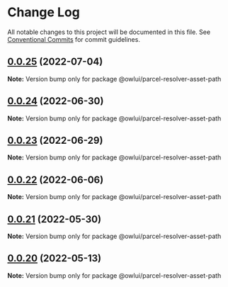 # Change Log

All notable changes to this project will be documented in this file.
See [Conventional Commits](https://conventionalcommits.org) for commit guidelines.

## [0.0.25](https://github.com/EEBOS/SCROWL/compare/v0.0.24...v0.0.25) (2022-07-04)

**Note:** Version bump only for package @owlui/parcel-resolver-asset-path





## [0.0.24](https://github.com/EEBOS/SCROWL/compare/v0.0.23...v0.0.24) (2022-06-30)

**Note:** Version bump only for package @owlui/parcel-resolver-asset-path





## [0.0.23](https://github.com/EEBOS/SCROWL/compare/v0.0.22...v0.0.23) (2022-06-29)

**Note:** Version bump only for package @owlui/parcel-resolver-asset-path





## [0.0.22](https://github.com/EEBOS/SCROWL/compare/v0.0.21...v0.0.22) (2022-06-06)

**Note:** Version bump only for package @owlui/parcel-resolver-asset-path





## [0.0.21](https://github.com/EEBOS/SCROWL/compare/v0.0.20...v0.0.21) (2022-05-30)

**Note:** Version bump only for package @owlui/parcel-resolver-asset-path





## [0.0.20](https://github.com/EEBOS/SCROWL/compare/v0.0.19...v0.0.20) (2022-05-13)

**Note:** Version bump only for package @owlui/parcel-resolver-asset-path
